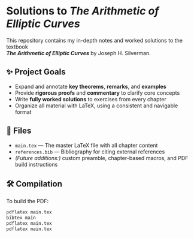 # Solutions to *The Arithmetic of Elliptic Curves*

This repository contains my in-depth notes and worked solutions to the textbook  
**_The Arithmetic of Elliptic Curves_** by Joseph H. Silverman.

## ✨ Project Goals

- Expand and annotate **key theorems**, **remarks**, and **examples**
- Provide **rigorous proofs** and **commentary** to clarify core concepts
- Write **fully worked solutions** to exercises from every chapter
- Organize all material with LaTeX, using a consistent and navigable format

## 📁 Files

- `main.tex` — The master LaTeX file with all chapter content
- `references.bib` — Bibliography for citing external references
- *(Future additions:)* custom preamble, chapter-based macros, and PDF build instructions

## 🛠 Compilation

To build the PDF:

```bash
pdflatex main.tex
bibtex main
pdflatex main.tex
pdflatex main.tex
